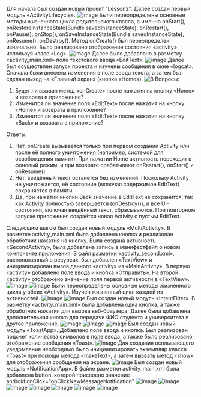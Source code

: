 Для начала был создан новый проект "Lesson2". Далее создан первый модуль «ActivityLifecycle». 
![image](https://github.com/user-attachments/assets/639faba7-54c1-4beb-86a4-1e4b28bbbf9f)
Были переопределены основные методы жизненного цикла родительского класса, а именно onStart(), onRestoreInstanceState(Bundle savedInstanceState), onRestart(), onPause(), onStop(), onSaveInstanceState(Bundle savedInstanceState), onResume(), onDestroy().
Метод onCreate() был переопределен изначально. Было реализовано отображение состояния «activity» используя класс «Log». 
![image](https://github.com/user-attachments/assets/c92acce2-c98e-4275-bf26-e1f6d0a8e7e0)
Далее было добавлено в разметку «activity_main.xml» поле текстового ввода
«EditText».
![image](https://github.com/user-attachments/assets/aa2c9853-5a76-43a0-9b7a-26cecb59fb4a)
Далее был осуществлен запуск проекта и изучены сообщения в окне «logcat». Сначала были внесены изменения в поле ввода текста, а затем был сделан выход на «Главный экран» (кнопка «Home»).
![3](https://github.com/user-attachments/assets/3b2e7f73-1151-4188-92d8-206024c51193)
Вопросы:
1. Будет ли вызван метод «onCreate» после нажатия на кнопку «Home» и возврата
в приложение?
2. Изменится ли значение поля «EditText» после нажатия на кнопку «Home» и
возврата в приложение?
3. Изменится ли значение поля «EditText» после нажатия на кнопку «Back» и
возврата в приложение?

Ответы:
1. Нет, onCreate вызывается только при первом создании Activity или после её полного уничтожения (например, системой для освобождения памяти). При нажатии Home активность переходит в фоновый режим, и при возврате срабатывают onRestart(), onStart() и onResume().
2. Нет, введённый текст останется без изменений. Поскольку Activity не уничтожается, её состояние (включая содержимое EditText) сохраняется в памяти.
3. Да, при нажатии кнопки Back значение в EditText не сохранится, так как Activity полностью завершается (onDestroy()), и все UI-состояния, включая введённый текст, сбрасываются. При повторном запуске приложения создаётся новая Activity с пустым EditText.

Следующим шагом был создан новый модуль «MultiActivity». В разметке activity_main.xml была добавлена кнопка и реализован обработчик нажатия на кнопку.
Была создана активность «SecondActivity», была добавлена запись в манифестфайл о новом компоненте приложения.
В файл разметки «activity_second.xml», расположенный в ресурсах, был добавлен «TextView» и инициализирован вызов данного «activity» из «MainActivity». 
В первую «activity» добавлено поле ввода и кнопка «Отправить». На второй «activity» отображено значение поля первой активности в «TextView».
![image](https://github.com/user-attachments/assets/d4490df6-3bd3-438f-8044-906e7559d40a)
![image](https://github.com/user-attachments/assets/d9a71a46-38c8-4856-b933-f1c7a645e645)
Были переопределены основные методы жизненного цикла у обеих «Activity». Изучен жизненный цикл каждой из активностей.
![image](https://github.com/user-attachments/assets/1e5bbed6-2560-4bf4-ac20-22c5470dc789)
![image](https://github.com/user-attachments/assets/5049b935-04d1-4b75-8eaa-54633653ffcf)
Был создан новый модуль «IntentFilter». В разметку «activity_main.xml» была добавлена одна кнопка, а также обработчик нажатия для вызова веб-браузера.
Далее была добавлена дополнительная кнопка для передачи ФИО студента и университета в
другое приложение.
![image](https://github.com/user-attachments/assets/5b03828a-fad7-4787-bf4e-a03ffa87938d)
![image](https://github.com/user-attachments/assets/7edfac81-5599-4dae-a450-c567b1897232)
![image](https://github.com/user-attachments/assets/19b757ca-3e28-49f9-a4ca-f4186d5b476b)
Был создан новый модуль «ToastApp». Добавлено поле ввода и кнопка.
Был реализован подсчет количества символов в поле ввода, а также было реализовано отображение сообщения «Toast». 
![image](https://github.com/user-attachments/assets/1b385475-95f4-40b4-8ef3-babc5e2dc98e)
Для создания всплывающего уведомления необходимо было инициализировать
экземпляр класса «Toast» при помощи метода «makeText», а затем вызвать метод
«show» для отображения сообщения на экране.
![image](https://github.com/user-attachments/assets/12c695b4-d265-4218-89e9-d3a474b6c6db)
Был создан новый модуль «NotificationApp». В файле разметки activity_main.xml была добавлена button, которой присвоено значение android:onClick="onClickNewMessageNotification"
![image](https://github.com/user-attachments/assets/aef790dd-8cb2-4704-830d-81d57922f800)
![image](https://github.com/user-attachments/assets/bbc659b5-1b42-439c-83b4-73abd7063f63)
![image](https://github.com/user-attachments/assets/e3325563-701f-4a03-8875-fdc9c739e1e2)
![image](https://github.com/user-attachments/assets/1246c06c-40b4-41a6-a592-811145b465ee)
![image](https://github.com/user-attachments/assets/2b017a61-f778-419f-b73b-fb6d9d3cc5a5)
![image](https://github.com/user-attachments/assets/248a9bde-e80a-49c1-9711-d5db2d4446f7)
![image](https://github.com/user-attachments/assets/4862f4f6-952a-4ef8-a94e-984aa6b74e5b)



